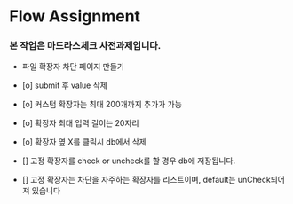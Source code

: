 # Flow Assignment

### 본 작업은 마드라스체크 사전과제입니다.

- 파일 확장자 차단 페이지 만들기

- [o] submit 후 value 삭제
- [o] 커스텀 확장자는 최대 200개까지 추가가 가능
- [o] 확장자 최대 입력 길이는 20자리
- [o] 확장자 옆 X를 클릭시 db에서 삭제
- [] 고정 확장자를 check or uncheck를 할 경우 db에 저장됩니다.
- [] 고정 확장자는 차단을 자주하는 확장자를 리스트이며, default는 unCheck되어져 있습니다
